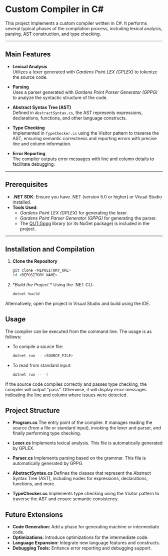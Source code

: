 # Custom Compiler in C#

This project implements a custom compiler written in C#. It performs several typical phases of the compilation process, including lexical analysis, parsing, AST construction, and type checking.

---

## Main Features

- **Lexical Analysis**  
  Utilizes a lexer generated with *Gardens Point LEX (GPLEX)* to tokenize the source code.

- **Parsing**  
  Uses a parser generated with *Gardens Point Parser Generator (GPPG)* to analyze the syntactic structure of the code.

- **Abstract Syntax Tree (AST)**  
  Defined in `AbstractSyntax.cs`, the AST represents expressions, declarations, functions, and other language constructs.

- **Type Checking**  
  Implemented in `TypeChecker.cs` using the Visitor pattern to traverse the AST, ensuring semantic correctness and reporting errors with precise line and column information.

- **Error Reporting**  
  The compiler outputs error messages with line and column details to facilitate debugging.

---

## Prerequisites

- **.NET SDK**: Ensure you have .NET (version 5.0 or higher) or Visual Studio installed.
- **Tools Used**:  
  - *Gardens Point LEX (GPLEX)* for generating the lexer.
  - *Gardens Point Parser Generator (GPPG)* for generating the parser.
  - The [QUT.Gppg](https://github.com/QutEcoacoustics/Qut.Gppg) library (or its NuGet package) is included in the project.

---

## Installation and Compilation

1. **Clone the Repository**  
   ```bash
   git clone <REPOSITORY_URL>
   cd <REPOSITORY_NAME>

2. **Build the Project*				*
Using the .NET CLI:
   ```bash
   dotnet build
Alternatively, open the project in Visual Studio and build using the IDE.

## Usage

The compiler can be executed from the command line. The usage is as follows:
- To compile a source file:
  ```bash
  dotnet run -- <SOURCE_FILE>
- To read from standard input:
  ```bash
  dotnet run -- -t
If the source code compiles correctly and passes type checking, the compiler will output "pass". Otherwise, it will display error messages indicating the line and column where issues were detected.

## Project Structure

- **Program.cs**
The entry point of the compiler. It manages reading the source (from a file or standard input), invoking the lexer and parser, and finally performing type checking.
- **Lexer.cs**
Implements lexical analysis. This file is automatically generated by GPLEX.
- **Parser.cs**
Implements parsing based on the grammar. This file is automatically generated by GPPG.

- **AbstractSyntax.cs**
Defines the classes that represent the Abstract Syntax Tree (AST), including nodes for expressions, declarations, functions, and more.

- **TypeChecker.cs**
Implements type checking using the Visitor pattern to traverse the AST and ensure semantic consistency.

## Future Extensions

- **Code Generation:** Add a phase for generating machine or intermediate code.
- **Optimizations:** Introduce optimizations for the intermediate code.
- **Language Expansion:** Integrate new language features and constructs.
- **Debugging Tools:** Enhance error reporting and debugging support.
